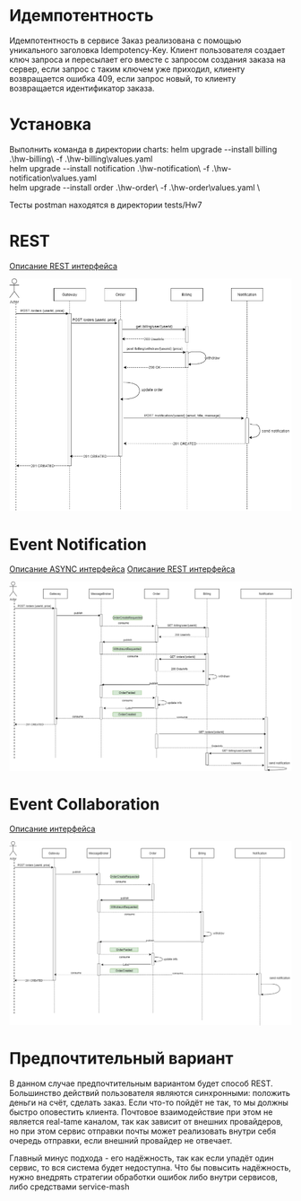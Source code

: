# Идемпотентность
Идемпотентность в сервисе Заказ реализована с помощью уникального заголовка Idempotency-Key. 
Клиент пользователя создает ключ запроса и пересылает его вместе с запросом создания заказа на сервер, если запрос с таким ключем уже приходил, клиенту возвращается ошибка 409, если запрос новый, то клиенту возвращается идентификатор заказа.   

# Установка
Выполнить команда в директории charts:
helm upgrade --install billing .\hw-billing\ -f .\hw-billing\values.yaml \
helm upgrade --install notification .\hw-notification\ -f .\hw-notification\values.yaml \
helm upgrade --install order .\hw-order\ -f .\hw-order\values.yaml \

Тесты postman находятся в директории tests/Hw7

# REST

[Описание REST интерфейса](/api/rest/restful.yaml)

![scheme](/api/rest/rest.png)

# Event Notification
[Описание ASYNC интерфейса](/api/event-notificaton/notification.yaml)
[Описание REST интерфейса](/api/event-notificaton/rest.yaml)

![scheme](/api/event-notificaton/notification.png)

# Event Collaboration

[Описание интерфейса](/api/event-collaboration/collaboration.yaml)

![scheme](/api/event-collaboration/collaboration.png)


# Предпочтительный вариант
В данном случае предпочтительным вариантом будет способ REST.
Большинство действий пользователя являются синхронными: положить деньги на счёт, сделать заказ. Если что-то пойдёт не так, то мы должны быстро оповестить клиента. 
Почтовое взаимодействие при этом не является real-tame каналом, так как зависит от внешних провайдеров, но при этом сервис отправки почты может реализовать внутри себя очередь отправки, если внешний провайдер не отвечает.

Главный минус подхода - его надёжность, так как если упадёт один сервис, то вся система будет недоступна. Что бы повысить надёжность, нужно внедрять стратегии обработки ошибок либо внутри сервисов, либо средствами service-mash


